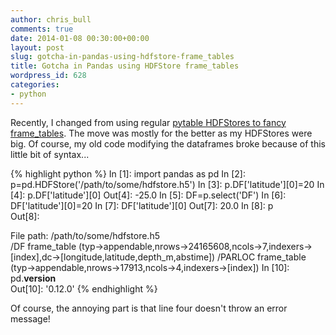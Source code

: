 ```yaml
---
author: chris_bull
comments: true 
date: 2014-01-08 00:30:00+00:00
layout: post
slug: gotcha-in-pandas-using-hdfstore-frame_tables
title: Gotcha in Pandas using HDFStore frame_tables
wordpress_id: 628
categories:
- python
---
```


Recently, I changed from using regular [pytable HDFStores to fancy frame_tables](http://pandas.pydata.org/pandas-docs/dev/io.html#io-hdf5). The move was mostly for the better as my HDFStores were big. Of course, my old code modifying the dataframes broke because of this little bit of syntax...

{% highlight python %}
In [1]: import pandas as pd
In [2]: p=pd.HDFStore('/path/to/some/hdfstore.h5')
In [3]: p.DF['latitude'][0]=20
In [4]: p.DF['latitude'][0]
Out[4]: -25.0
In [5]: DF=p.select('DF')
In [6]: DF['latitude'][0]=20
In [7]: DF['latitude'][0]
Out[7]: 20.0
In [8]: p                                                                                                                            
Out[8]:                                                                                                                              
                                                                                               
File path: /path/to/some/hdfstore.h5                              
/DF                frame_table  (typ->appendable,nrows->24165608,ncols->7,indexers->[index],dc->[longitude,latitude,depth_m,abstime])
/PARLOC            frame_table  (typ->appendable,nrows->17913,ncols->4,indexers->[index])
In [10]: pd.__version__                                                                                                              
Out[10]: '0.12.0' 
{% endhighlight %}

Of course, the annoying part is that line four doesn't throw an error message!

